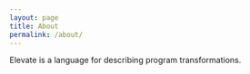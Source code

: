 ```yaml
---
layout: page
title: About
permalink: /about/
---
```


Elevate is a language for describing program transformations.
